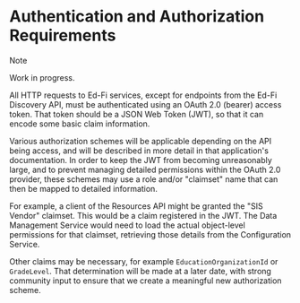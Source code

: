 # Authentication and Authorization Requirements

> [!Note]
> Work in progress.

All HTTP requests to Ed-Fi services, except for endpoints from the Ed-Fi
Discovery API, must be authenticated using an OAuth 2.0 (bearer) access token.
That token should be a JSON Web Token (JWT), so that it can encode some basic
claim information.

Various authorization schemes will be applicable depending on the API being
access, and will be described in more detail in that application's
documentation. In order to keep the JWT from becoming unreasonably large, and to
prevent managing detailed permissions within the OAuth 2.0 provider, these
schemes may use a role and/or "claimset" name that can then be mapped to
detailed information.

For example, a client of the Resources API might be granted the "SIS Vendor"
claimset. This would be a claim registered in the JWT. The Data Management
Service would need to load the actual object-level permissions for that
claimset, retrieving those details from the Configuration Service.

Other claims may be necessary, for example `EducationOrganizationId` or
`GradeLevel`. That determination will be made at a later date, with strong
community input to ensure that we create a meaningful new authorization scheme.
